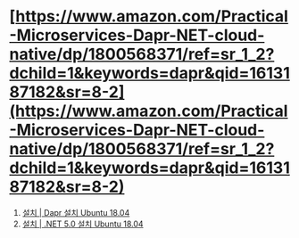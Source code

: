 # [https://www.amazon.com/Practical-Microservices-Dapr-NET-cloud-native/dp/1800568371/ref=sr_1_2?dchild=1&keywords=dapr&qid=1613187182&sr=8-2](https://www.amazon.com/Practical-Microservices-Dapr-NET-cloud-native/dp/1800568371/ref=sr_1_2?dchild=1&keywords=dapr&qid=1613187182&sr=8-2)

1. [설치 | Dapr 설치 Ubuntu 18.04](./Install/Install_Dapr_On_Ubuntu.md)
1. [설치 | .NET 5.0 설치 Ubuntu 18.04](./Install/Install_NET5_On_Ubuntu.md)